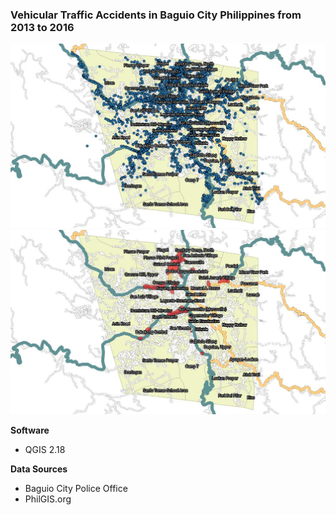 ### Vehicular Traffic Accidents in Baguio City Philippines from 2013 to 2016

![Screenshot 1](screenshots/1.jpeg)
![Screenshot 2](screenshots/2.jpeg)

**Software**
* QGIS 2.18

**Data Sources**
* Baguio City Police Office
* PhilGIS.org
